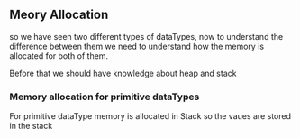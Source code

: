 ## Meory Allocation 
so we have seen two different types of dataTypes, now to understand the difference between them we need to understand how the memory is allocated for both of them.

Before that we should have knowledge about heap and stack 


### Memory allocation for primitive dataTypes 
For primitive dataType memory is allocated in Stack 
so the vaues are stored in the stack 

